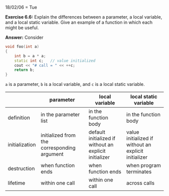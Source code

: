 18/02/06 = Tue

**Exercise 6.6:** Explain the differences between a parameter, a local variable, and a local static variable. Give an example of a function in which each might be useful.

**Answer:** Consider

```c++
void foo(int a)
{
	int b = a * a;
	static int c;	// value initialized
	cout << "# call = " << ++c;
	return b;
}
```

`a` is a parameter, `b` is a local variable, and `c` is a local static variable.

|                | parameter                                | local variable                           | local static variable                    |
| -------------- | ---------------------------------------- | ---------------------------------------- | ---------------------------------------- |
| definition     | in the parameter list                    | in the function body                     | in the function body                     |
| initialization | initialized from the corresponding argument | default initialized if without an explicit initializer | value initialized if without an explicit initializer |
| destruction    | when function ends                       | when function ends                       | when program terminates                  |
| lifetime       | within one call                          | within one call                          | across calls                             |

